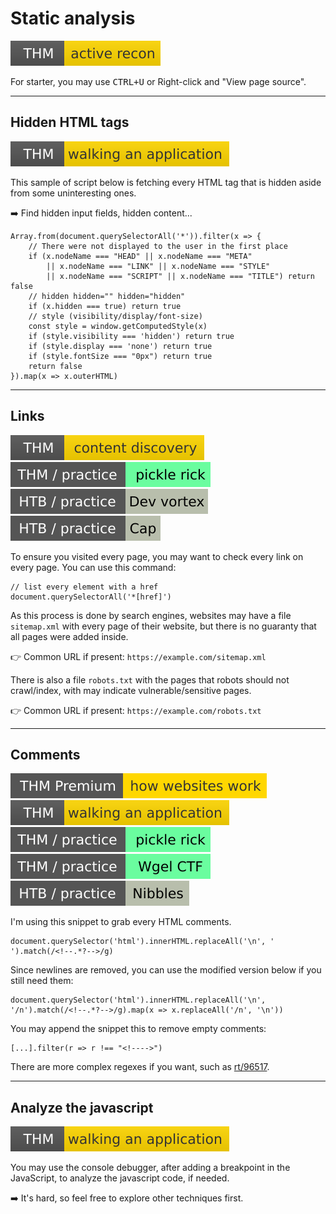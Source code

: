 # Static analysis

[![activerecon](../../../../_badges/thm/activerecon.svg)](https://tryhackme.com/room/activerecon)

For starter, you may use <kbd>CTRL+U</kbd> or Right-click and "View page source".

<hr class="sep-both">

## Hidden HTML tags

[![walkinganapplication](../../../../_badges/thm/walkinganapplication.svg)](https://tryhackme.com/room/walkinganapplication)

<div class="row row-cols-lg-2"><div>

This sample of script below is fetching every HTML tag that is hidden aside from some uninteresting ones.

➡️ Find hidden input fields, hidden content...
</div><div>

```javascript!
Array.from(document.querySelectorAll('*')).filter(x => {
    // There were not displayed to the user in the first place
    if (x.nodeName === "HEAD" || x.nodeName === "META"
        || x.nodeName === "LINK" || x.nodeName === "STYLE"
        || x.nodeName === "SCRIPT" || x.nodeName === "TITLE") return false
    // hidden hidden="" hidden="hidden"
    if (x.hidden === true) return true
    // style (visibility/display/font-size)
    const style = window.getComputedStyle(x)
    if (style.visibility === 'hidden') return true
    if (style.display === 'none') return true
    if (style.fontSize === "0px") return true
    return false
}).map(x => x.outerHTML)
```
</div></div>

<hr class="sep-both">

## Links

[![contentdiscovery](../../../../_badges/thm/contentdiscovery.svg)](https://tryhackme.com/room/contentdiscovery)
[![picklerick](../../../../_badges/thm-p/picklerick.svg)](https://tryhackme.com/room/picklerick)
[![devvortex](../../../../_badges/htb-p/devvortex.svg)](https://app.hackthebox.com/machines/Devvortex)
[![cap](../../../../_badges/htb-p/cap.svg)](https://app.hackthebox.com/machines/Cap)

<div class="row row-cols-lg-2"><div>

To ensure you visited every page, you may want to check every link on every page. You can use this command:

```javascript!
// list every element with a href
document.querySelectorAll('*[href]') 
```
</div><div>

As this process is done by search engines, websites may have a file `sitemap.xml` with every page of their website, but there is no guaranty that all pages were added inside.

👉 Common URL if present: `https://example.com/sitemap.xml`

There is also a file `robots.txt` with the pages that robots should not crawl/index, with may indicate vulnerable/sensitive pages.

👉 Common URL if present: `https://example.com/robots.txt`
</div></div>

<hr class="sep-both">

## Comments

[![howwebsiteswork](../../../../_badges/thmp/howwebsiteswork.svg)](https://tryhackme.com/room/howwebsiteswork)
[![walkinganapplication](../../../../_badges/thm/walkinganapplication.svg)](https://tryhackme.com/room/walkinganapplication)
[![picklerick](../../../../_badges/thm-p/picklerick.svg)](https://tryhackme.com/room/picklerick)
[![wgelctf](../../../../_badges/thm-p/wgelctf.svg)](https://tryhackme.com/room/wgelctf)
![nibbles](../../../../_badges/htb-p/nibbles.svg)

<div class="row row-cols-lg-2"><div>

I'm using this snippet to grab every HTML comments.

```javascript!
document.querySelector('html').innerHTML.replaceAll('\n', ' ').match(/<!--.*?-->/g)
```

Since newlines are removed, you can use the modified version below if you still need them:

```javascript!
document.querySelector('html').innerHTML.replaceAll('\n', '/n').match(/<!--.*?-->/g).map(x => x.replaceAll('/n', '\n'))
```
</div><div>

You may append the snippet this to remove empty comments:

```javascript!
[...].filter(r => r !== "<!---->")
```

There are more complex regexes if you want, such as [rt/96517](https://www.regextester.com/96517).
</div></div>

<hr class="sep-both">

## Analyze the javascript

<div class="row row-cols-lg-2"><div>

[![walkinganapplication](../../../../_badges/thm/walkinganapplication.svg)](https://tryhackme.com/room/walkinganapplication)

You may use the console debugger, after adding a breakpoint in the JavaScript, to analyze the javascript code, if needed.

➡️ It's hard, so feel free to explore other techniques first.
</div><div>
</div></div>